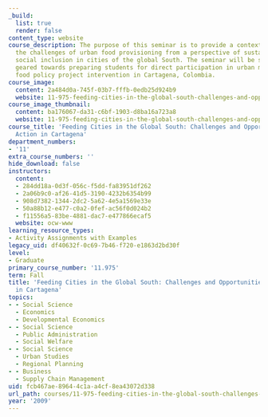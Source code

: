 ```yaml
---
_build:
  list: true
  render: false
content_type: website
course_description: The purpose of this seminar is to provide a context for understanding
  the challenges of urban food provisioning from a perspective of sustainability and
  social inclusion in cities of the global South. The seminar will be specifically
  geared towards preparing students for direct participation in urban markets and
  food policy project intervention in Cartagena, Colombia.
course_image:
  content: 2a484d0a-745f-03b7-fffb-0edb25d924b9
  website: 11-975-feeding-cities-in-the-global-south-challenges-and-opportunities-for-action-in-cartagena-fall-2009
course_image_thumbnail:
  content: ba176067-da31-c6bf-1903-d8ba16a723a8
  website: 11-975-feeding-cities-in-the-global-south-challenges-and-opportunities-for-action-in-cartagena-fall-2009
course_title: 'Feeding Cities in the Global South: Challenges and Opportunities for
  Action in Cartagena'
department_numbers:
- '11'
extra_course_numbers: ''
hide_download: false
instructors:
  content:
  - 284dd18a-0d3f-056c-f5dd-fa83951df262
  - 2a06b9c0-af26-41d5-3190-4232b6354b99
  - 908d7382-1344-2dc2-5a62-4e5a1569e33e
  - 50a88b12-e477-c0a2-0fef-ac56f0d024b2
  - f11556a5-83be-4881-dac7-e477866ecaf5
  website: ocw-www
learning_resource_types:
- Activity Assignments with Examples
legacy_uid: df40632f-0c69-7b46-f720-e1863d2bd30f
level:
- Graduate
primary_course_number: '11.975'
term: Fall
title: 'Feeding Cities in the Global South: Challenges and Opportunities for Action
  in Cartagena'
topics:
- - Social Science
  - Economics
  - Developmental Economics
- - Social Science
  - Public Administration
  - Social Welfare
- - Social Science
  - Urban Studies
  - Regional Planning
- - Business
  - Supply Chain Management
uid: fcb467ae-8964-4c1a-a4cf-8ea43072d338
url_path: courses/11-975-feeding-cities-in-the-global-south-challenges-and-opportunities-for-action-in-cartagena-fall-2009
year: '2009'
---
```

